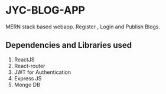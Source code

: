# JYC-BLOG-APP
MERN stack based webapp. Register , Login and Publish Blogs.

## Dependencies and Libraries used
1. ReactJS
2. React-router
3. JWT for Authentication
4. Express JS
5. Mongo DB
